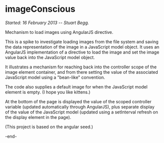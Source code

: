 imageConscious
==============

*Started: 16 February 2013 -- Stuart Begg.*

Mechanism to load images using AngularJS directive.

This is a spike to investigate loading images from the file system and saving the
data representation of the image in a JavaScript model object. It uses an AngularJS
implementation of a directive to load the image and set the image value back into
the JavaScript model object.

It illustrates a mechanism for reaching back into the controller scope of the image
element container, and from there setting the value of the associated JavaScript
model using a "bean-like" convention.

The code also supplies a default image for when the JavaScript model element is empty.
(I hope you like kittens.)

At the bottom of the page is displayed the value of the scoped controller variable (updated
automatically through AngularJS), plus separate display of the value of the JavaScript model
(updated using a setInterval refresh on the display element in the page).


(This project is based on the angular seed.)

-end-